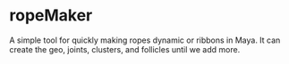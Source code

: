 # ropeMaker
A simple tool for quickly making ropes dynamic or ribbons in Maya. It can create the geo, joints, clusters, and follicles until we add more.
